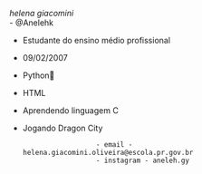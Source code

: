 
 _helena giacomini_             
             - @Anelehk
- Estudante do ensino médio profissional 
- 09/02/2007
- Python🐍
- HTML
- Aprendendo linguagem C
- Jogando Dragon City
  
                        - email - helena.giacomini.oliveira@escola.pr.gov.br
                        - instagram - aneleh.gy


